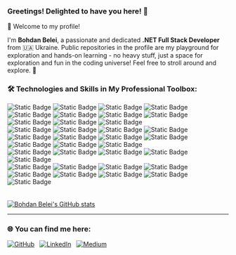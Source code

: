 ### Greetings! Delighted to have you here! 🌟

<p>👋 Welcome to my profile!</p>
<p>I'm <strong>Bohdan Belei</strong>, a passionate and dedicated <strong>.NET Full Stack Developer</strong> from 🇺🇦 Ukraine. Public repositories in the profile are my playground for exploration and hands-on learning - no heavy stuff, just a space for exploration and fun in the coding universe! Feel free to stroll around and explore. 👣</p>

### 🛠️ Technologies and Skills in My Professional Toolbox:

![Static Badge](https://img.shields.io/badge/.NET-%23512BD4?style=for-the-badge&logo=.NET)
![Static Badge](https://img.shields.io/badge/C%23-%23512DA8?style=for-the-badge&logo=C%23)
![Static Badge](https://img.shields.io/badge/ASP.NET%20Core-%237906D4?style=for-the-badge)
![Static Badge](https://img.shields.io/badge/EF%20Core-%23662079?style=for-the-badge)
![Static Badge](https://img.shields.io/badge/MVC-%23FF7025?style=for-the-badge)
![Static Badge](https://img.shields.io/badge/WEB%20API-%23204ECF?style=for-the-badge)
![Static Badge](https://img.shields.io/badge/WEB%20Services-%230F256E?style=for-the-badge)
![Static Badge](https://img.shields.io/badge/Microsoft%20Azure-%230078D4?style=for-the-badge&logo=Microsoft%20Azure)
<br />
![Static Badge](https://img.shields.io/badge/Microservices-%238BC34A?style=for-the-badge)
![Static Badge](https://img.shields.io/badge/Clean%20Architecture-%23513D6C?style=for-the-badge)
![Static Badge](https://img.shields.io/badge/Domain%20Driven%20Design-%2301ABCC?style=for-the-badge)
<br />
![Static Badge](https://img.shields.io/badge/Design%20Patterns-%23283FEB?style=for-the-badge)
![Static Badge](https://img.shields.io/badge/REST-%23EF6C00?style=for-the-badge)
![Static Badge](https://img.shields.io/badge/OOP-%23793F8B?style=for-the-badge)
![Static Badge](https://img.shields.io/badge/SOLID%20Principles-%233A3A30?style=for-the-badge)
<br />
![Static Badge](https://img.shields.io/badge/Relational%20Databases-%23741800?style=for-the-badge)
![Static Badge](https://img.shields.io/badge/Microsoft%20SQL%20Server-%23CC2927?style=for-the-badge&logo=Microsoft%20SQL%20Server&logoColor=white)
![Static Badge](https://img.shields.io/badge/PostgreSQL-%234169E1?style=for-the-badge&logo=postgresql&logoColor=white)
![Static Badge](https://img.shields.io/badge/SQLite-%23003B57?style=for-the-badge&logo=SQLite)
<br />
![Static Badge](https://img.shields.io/badge/Messaging%20Systems-%23552900?style=for-the-badge)
![Static Badge](https://img.shields.io/badge/Apache%20Kafka-%23231F20?style=for-the-badge&logo=Apache%20Kafka)
![Static Badge](https://img.shields.io/badge/RabbitMQ-%23FF6600?style=for-the-badge&logo=RabbitMQ&logoColor=white)
<br />
![Static Badge](https://img.shields.io/badge/SPA-%2396142F?style=for-the-badge)
![Static Badge](https://img.shields.io/badge/Angular-%23E53935?style=for-the-badge&logo=angular)
![Static Badge](https://img.shields.io/badge/Kendo%20UI-%2368C300?style=for-the-badge)
![Static Badge](https://img.shields.io/badge/Tailwind%20CSS-%2306B6D4?style=for-the-badge&logo=tailwindcss&logoColor=white)
![Static Badge](https://img.shields.io/badge/Bootstrap-%237952B3?style=for-the-badge&logo=bootstrap&logoColor=white)
<br />
![Static Badge](https://img.shields.io/badge/JavaScript-%23FFA300?style=for-the-badge&logo=javascript&logoColor=white)
![Static Badge](https://img.shields.io/badge/TypeScript-%233178c6?style=for-the-badge&logo=typescript&logoColor=white)
![Static Badge](https://img.shields.io/badge/HTML5-%23E34F26?style=for-the-badge&logo=html5&logoColor=white)
![Static Badge](https://img.shields.io/badge/CSS3-%231572B6?style=for-the-badge&logo=css3)
<br />
![Static Badge](https://img.shields.io/badge/CI%2FCD-%23021F5B?style=for-the-badge)
![Static Badge](https://img.shields.io/badge/GitHub%20Actions-%232088FF?style=for-the-badge&logo=GitHub%20Actions&logoColor=white)
![Static Badge](https://img.shields.io/badge/Docker-%232496ED?style=for-the-badge&logo=Docker&logoColor=white)
![Static Badge](https://img.shields.io/badge/Git-%23F05032?style=for-the-badge&logo=git&logoColor=white)
![Static Badge](https://img.shields.io/badge/Bitbucket-%230052CC?style=for-the-badge&logo=Bitbucket)
<br />
<br />
<br />
[![Bohdan Belei's GitHub stats](https://github-readme-stats.vercel.app/api?username=belei-bohdan&hide=prs&show_icons=true&rank_icon=github&&theme=transparent)](https://github.com/anuraghazra/github-readme-stats)

-----

### 🌐 You can find me here:

<a href="https://github.com/belei-bohdan" target="_blank"><img alt="GitHub" src="https://img.shields.io/badge/GitHub-%23181717?style=social&logo=github"></a>&nbsp;&nbsp;&nbsp;<a href="https://linkedin.com/in/bohdan-belei" target="_blank"><img alt="LinkedIn" src="https://img.shields.io/badge/LinkedIn-%230A66C2?style=social&logo=linkedin"></a>&nbsp;&nbsp;&nbsp;<a href="https://medium.com/@bohdan-belei" target="_blank"><img alt="Medium" src="https://img.shields.io/badge/Medium-%23000000?style=social&logo=medium"></a>
